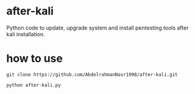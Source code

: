 # after-kali
Python code to update, upgrade system and install pentesting tools after kali installation.
# how to use
```
git clone https://github.com/AbdelrahmanNasr1998/after-kali.git
```
```
python after-kali.py
```
